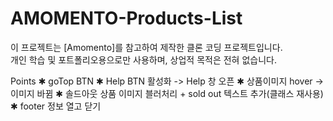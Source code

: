 # AMOMENTO-Products-List
이 프로젝트는 [Amomento]를 참고하여 제작한 클론 코딩 프로젝트입니다.  
개인 학습 및 포트폴리오용으로만 사용하며, 상업적 목적은 전혀 없습니다.
<!--  -->
Points
✱ goTop BTN
✱ Help BTN 활성화 -> Help 창 오픈
✱ 상품이미지 hover -> 이미지 바뀜
✱ 솔드아웃 상품 이미지 블러처리 + sold out 텍스트 추가(클래스 재사용)
✱ footer 정보 열고 닫기